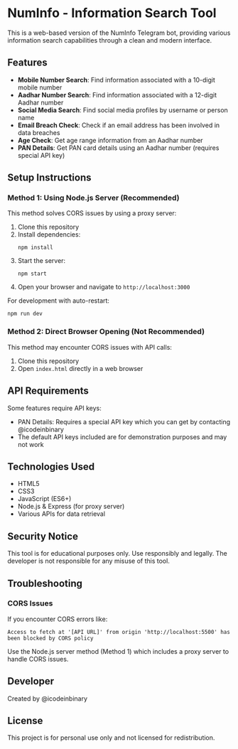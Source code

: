 # NumInfo - Information Search Tool

This is a web-based version of the NumInfo Telegram bot, providing various information search capabilities through a clean and modern interface.

## Features

- **Mobile Number Search**: Find information associated with a 10-digit mobile number
- **Aadhar Number Search**: Find information associated with a 12-digit Aadhar number
- **Social Media Search**: Find social media profiles by username or person name
- **Email Breach Check**: Check if an email address has been involved in data breaches
- **Age Check**: Get age range information from an Aadhar number
- **PAN Details**: Get PAN card details using an Aadhar number (requires special API key)

## Setup Instructions

### Method 1: Using Node.js Server (Recommended)

This method solves CORS issues by using a proxy server:

1. Clone this repository
2. Install dependencies:
   ```
   npm install
   ```
3. Start the server:
   ```
   npm start
   ```
4. Open your browser and navigate to `http://localhost:3000`

For development with auto-restart:
```
npm run dev
```

### Method 2: Direct Browser Opening (Not Recommended)

This method may encounter CORS issues with API calls:

1. Clone this repository
2. Open `index.html` directly in a web browser

## API Requirements

Some features require API keys:

- PAN Details: Requires a special API key which you can get by contacting @icodeinbinary
- The default API keys included are for demonstration purposes and may not work

## Technologies Used

- HTML5
- CSS3
- JavaScript (ES6+)
- Node.js & Express (for proxy server)
- Various APIs for data retrieval

## Security Notice

This tool is for educational purposes only. Use responsibly and legally. The developer is not responsible for any misuse of this tool.

## Troubleshooting

### CORS Issues
If you encounter CORS errors like:
```
Access to fetch at '[API URL]' from origin 'http://localhost:5500' has been blocked by CORS policy
```

Use the Node.js server method (Method 1) which includes a proxy server to handle CORS issues.

## Developer

Created by @icodeinbinary

## License

This project is for personal use only and not licensed for redistribution. 